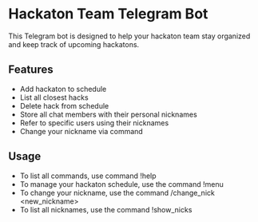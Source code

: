 # Hackaton Team Telegram Bot

This Telegram bot is designed to help your hackaton team stay organized and keep track of upcoming hackatons. 

## Features
- Add hackaton to schedule
- List all closest hacks
- Delete hack from schedule
- Store all chat members with their personal nicknames
- Refer to specific users using their nicknames
- Change your nickname via command

## Usage
- To list all commands, use command !help
- To manage your hackaton schedule, use the command !menu 
- To change your nickname, use the command /change_nick <new_nickname>
- To list all nicknames, use the command !show_nicks


